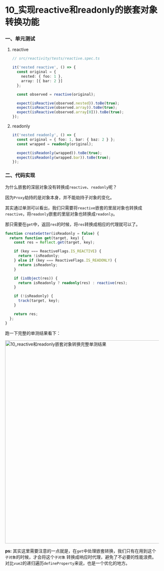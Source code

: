 # 10_实现reactive和readonly的嵌套对象转换功能

### 一、单元测试

1. reactive

   ```ts
   // src/reactivity/tests/reactive.spec.ts
   
   it('nested reactive', () => {
     const original = {
       nested: { foo: 1 },
       array: [{ bar: 2 }]
     };
   
     const observed = reactive(original);
   
     expect(isReactive(observed.nested)).toBe(true);
     expect(isReactive(observed.array)).toBe(true);
     expect(isReactive(observed.array[0])).toBe(true);
   });
   ```

2. readonly

   ```ts
   it('nested readonly', () => {
     const original = { foo: 1, bar: { baz: 2 } };
     const wrapped = readonly(original);
   
     expect(isReadonly(wrapped)).toBe(true);
     expect(isReadonly(wrapped.bar)).toBe(true);
   });
   ```

### 二、代码实现

为什么嵌套的深层对象没有转换成`reactive`、`readonly`呢？

因为`Proxy`劫持的是对象本身，并不能劫持子对象的变化。

其实通过单测可以看出，我们只需要将`reactive`嵌套的里层对象也转换成`reactive`，将`readonly`嵌套的里层对象也转换成`readonly`。

那只需要在`get`中，返回`res`的时候，将`res`转换成相应的代理就可以了。

```ts
function createGetter(isReadonly = false) {
  return function get(target, key) {
    const res = Reflect.get(target, key);

    if (key === ReactiveFlags.IS_REACTIVE) {
      return !isReadonly;
    } else if (key === ReactiveFlags.IS_READONLY) {
      return isReadonly;
    }

    if (isObject(res)) {
      return isReadonly ? readonly(res) : reactive(res);
    }

    if (!isReadonly) {
      track(target, key);
    }

    return res;
  };
}
```

跑一下完整的单测结果看下：

<img src="https://iamzjt-1256754140.cos.ap-nanjing.myqcloud.com/images/202211150805879.png" width="666" alt="10_reactive和readonly嵌套对象转换完整单测结果"/>

**ps:** 其实这里需要注意的一点就是，在`get`中处理嵌套转换，我们只有在用到这个`子对象`的时候，才会将这个`子对象`
转换成响应时代理，避免了不必要的性能浪费。对比`vue2`的递归遍历`defineProperty`来说，也是一个优化的地方。